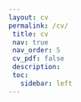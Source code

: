 ```yaml
---
layout: cv
permalink: /cv/
 title: cv
 nav: true
 nav_order: 5
 cv_pdf: false
 description:
 toc:
   sidebar: left
---
```

